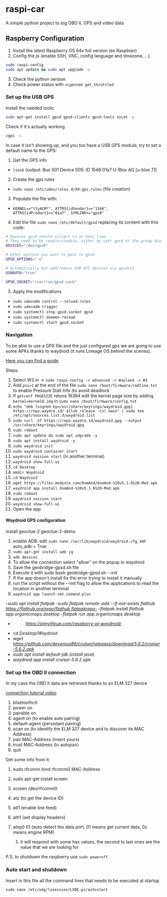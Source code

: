 # raspi-car

A simple python project to log OBD II, GPS and video data

## Raspberry Configuration

1. Install the latest Raspberry OS 64x full version (ex Raspbian)
2. Config the pi (enable SSH, VNC, config language and timezone, ...)

```bash
sudo raspi-config
sudo apt update && sudo apt upgrade -y
```

3. Check the python version
4. Check power status with `vcgencmd get_throttled`

### Set up the USB GPS

Install the needed tools:

```bash
sudo apt-get install gpsd gpsd-clients gpsd-tools socat -y
```

Check if it's actually working

```bash
cgps -s
```

In case it isn't showing up, and you too have a USB GPS module, try to set a default name to the GPS:

1) Get the GPS info

- `lsusb` (output: Bus 001 Device 005: ID 1546:01a7 U-Blox AG [u-blox 7])

2) Create the gps rules

- `sudo nano /etc/udev/rules.d/99-gps.rules` (file creation)

3) Populate the file with:

- `KERNEL=="ttyACM*", ATTRS{idVendor}=="1546", ATTRS{idProduct}=="01a7", SYMLINK+="gps0"`

4) Edit the file `sudo nano /etc/default/gpsd`  replacing its content with this code:

```bash
# Devices gpsd should collect to at boot time.
# They need to be read/writeable, either by user gpsd or the group dialout.
DEVICES="/dev/gps0"

# Other options you want to pass to gpsd
GPSD_OPTIONS="-n"

# Automatically hot add/remove USB GPS devices via gpsdctl
USBAUTO="true"

GPSD_SOCKET="/var/run/gpsd.sock"
```

5) Apply the modifications

- `sudo udevadm control --reload-rules`
- `sudo udevadm trigger`
- `sudo systemctl stop gpsd.socket gpsd `
- `sudo systemctl daemon-reload `
- `sudo systemctl start gpsd.socket`

### Navigation

To be able to use a GPX file and the just configured gps we are going to use some APKs thanks to waydroid (it runs Lineage OS behind the scenes).

[Here you can find a guide](https://www.xda-developers.com/run-android-apps-raspberry-pi-how/)

Steps:

1. Select W3 in -> `sudo raspi-config -> advanced -> Wayland -> W3`
2. Add `psi=1` at the end of the file `sudo nano /boot/firmware/cmdline.txt` to enable Pressure Stall Info (to avoid deadlock
3. If `getconf PAGESIZE` retuns 16384 edit the kernel page size by adding `kernel=kernel8.img` in `sudo nano /boot/firmware/config.txt`
4. `echo "deb [signed-by=/usr/share/keyrings/waydroid.gpg] https://repo.waydro.id/ $(lsb_release -cs) main" | sudo tee /etc/apt/sources.list.d/waydroid.list`
5. `sudo curl -Sf https://repo.waydro.id/waydroid.gpg --output /usr/share/keyrings/waydroid.gpg`
6. `sudo reboot`
7. `sudo apt update && sudo apt udgrade -y`
8. `sudo apt install waydroid -y`
9. `sudo waydroid init`
10. `sudo waydroid container start`
11. `waydroid session start` (in another terminal)
12. `waydroid show-full-ui`
13. `cd Desktop`
14. `mkdir Waydroid`
15. `cd Waydroid`
16. `wget https://files.modyolo.com/OsmAnd/OsmAnd-%20v5.1.6%20-Mod.apk`
17. `waydroid app install OsmAnd-%20v5.1.6%20-Mod.apk `
18. `sudo reboot`
19. `waydroid session start`
20. `waydroid show-full-ui`
21. Open the app

#### Waydroid GPS configuration

install geoclue-2 geoclue-2-demo

1) enable ADB: edit `sudo nano /var/lib/waydroid/waydroid.cfg`, set auto_adb = True
2) `sudo apt-get install adb jq`
3) `adb devices`
4) To allow the connection select "allow" on the popup in waydroid
5) Save the geobridge-gpsd.sh file
6) Execute it with sudo bash geobridge-gpsd.sh --init
7) If the app doesn't install fix the error trying to install it manually
8) run the script without the --init flag to allow the applications to read the location in another terminal
9) `waydroid app launch net.osmand.plus`

*-sudo apt install flatpak
-sudo flatpak remote-add --if-not-exists flathub https://flathub.org/repo/flathub.flatpakrepo-
-flatpak install flathub app.organicmaps.desktop
-flatpak run app.organicmaps.desktop*

- > *https://pimylifeup.com/raspberry-pi-waydroid/*
  >
- *cd Desktop/Waydroid*
- *wget https://github.com/devemux86/cruiser/releases/download/5.6.2/cruiser-5.6.2.apk*
- *sudo apt install default-jdk (install java)*
- *waydroid app install cruiser-5.6.2.apk*

### Set up the OBD II connection

In my case the OBD II data are retrieved thanks to an ELM 327 device

[connection tutorial video](https://www.youtube.com/watch?v=DABytIdutKk)

1) bluetoothctl
2) power on
3) pairable on
4) agent on (to enable auto pairing)
5) default-agent (persistant pairing)
6) scan on (to identify the ELM 327 device and to discover its MAC Address)
7) pair MAC-Address (insert yours)
8) trust MAC-Address (to autopair)
9) quit

Get some info from it:

1) sudo rfcomm bind rfcomm0 MAC-Address
2) sudo apt-get install screen
3) screen /dev/rfcomm0
4) atz (to get the device ID)
5) atl1 (enable line feed)
6) ath1 (set display headers)
7) atsp0 01 (auto detect the data port, 01 means get current data, 0c means engine RPM)

   1) it will respond with some hex values, the second to last ones are the value that we are looking for


P.S. to shutdown the raspberry use `sudo poweroff` .

### Auto start and shutdown

Insert in this file all the command lines that needs to be executed at startup

`sudo nano /etc/xdg/lxsession/LXDE-pi/autostart`
